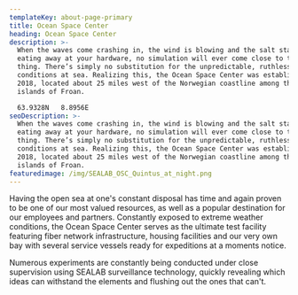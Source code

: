 ```yaml
---
templateKey: about-page-primary
title: Ocean Space Center
heading: Ocean Space Center
description: >-
  When the waves come crashing in, the wind is blowing and the salt starts
  eating away at your hardware, no simulation will ever come close to the real
  thing. There’s simply no substitution for the unpredictable, ruthless
  conditions at sea. Realizing this, the Ocean Space Center was established in
  2018, located about 25 miles west of the Norwegian coastline among the rocky
  islands of Froan.

  63.9328N   8.8956E
seoDescription: >-
  When the waves come crashing in, the wind is blowing and the salt starts
  eating away at your hardware, no simulation will ever come close to the real
  thing. There’s simply no substitution for the unpredictable, ruthless
  conditions at sea. Realizing this, the Ocean Space Center was established in
  2018, located about 25 miles west of the Norwegian coastline among the rocky
  islands of Froan.
featuredimage: /img/SEALAB_OSC_Quintus_at_night.png
---
```


Having the open sea at one's constant disposal has time and again proven to be one of our most valued resources, as well as a popular destination for our employees and partners. Constantly exposed to extreme weather conditions, the Ocean Space Center serves as the ultimate test facility featuring fiber network infrastructure, housing facilities and our very own bay with several service vessels ready for expeditions at a moments notice.

Numerous experiments are constantly being conducted under close supervision using SEALAB surveillance technology, quickly revealing which ideas can withstand the elements and flushing out the ones that can't.

